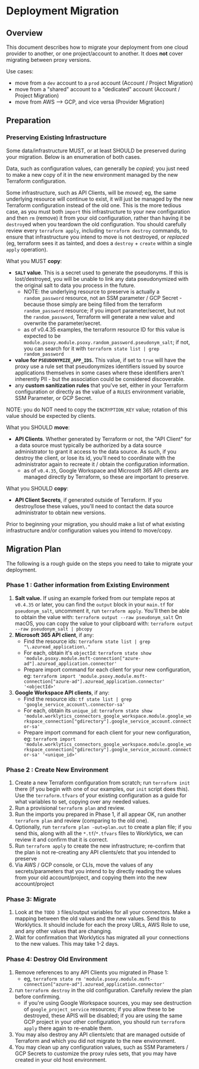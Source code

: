 # Deployment Migration

## Overview
This document describes how to migrate your deployment from one cloud provider to another, or
one project/account to another. It does **not** cover migrating between proxy versions.

Use cases:
  - move from a `dev` account to a `prod` account (Account / Project Migration)
  - move from a "shared" account to a "dedicated" account (Account / Project Migration)
  - move from AWS --> GCP, and vice versa (Provider Migration)

## Preparation

### Preserving Existing Infrastructure

Some data/infrastructure MUST, or at least SHOULD be preserved during your migration. Below is
an enumeration of both cases.

Data, such as configuration values, can generally be *copied*; you just need to make a new copy of
it in the new environment managed by the new Terraform configuration.

Some infrastructure, such as API Clients, will be *moved*; eg, the same underlying resource will
continue to exist, it will just be managed by the new Terraform configuration instead of the old
one. This is the more tedious case, as you must both `import` this infrastructure to your new
configuration and then `rm` (remove) it from your old configuration, rather than having it be
`destroy`ed when you teardown the old configuration.  You should carefully review every `terraform
apply`, including `terraform destroy` commands, to ensure that infrastructure you intend to move
is not destroyed, or *replaced* (eg, terraform sees it as tainted, and does a `destroy` + `create`
within a single `apply` operation).


What you MUST **copy**:
  - **`SALT` value**. This is a secret used to generate the pseudonyms. If this is lost/destroyed,
    you will be unable to link any data pseudonymized with the original salt to data you process in
    the future.
      - NOTE: the underlying resource to preserve is actually a `random_password` resource, not
        an SSM parameter / GCP Secret - because those simply are being filled from the terraform
        `random_password` resource; if you import parameter/secret, but not the `random_password`,
        Terraform will generate a new value and overwrite the parameter/secret.
      - as of v0.4.35 examples, the terraform resource ID for this value is expected to be
        `module.psoxy.module.psoxy.random_password.pseudonym_salt`; if not, you can search for it
         with `terraform state list | grep random_password`
  - **value for `PSEUDONYMIZE_APP_IDS`.** This value, if set to `true` will have the proxy use a rule
    set that pseudonymizes identifiers issued by source applications themselves in some cases where
    these identifiers aren't inherently PII - but the association could be considered discoverable.
  - any **custom sanitization rules** that you've set, either in your Terraform configuration
    or directly as the value of a `RULES` environment variable, SSM Parameter, or GCP Secret.

NOTE: you do NOT need to copy the `ENCRYPTION_KEY` value; rotation of this value should be
expected by clients.

What you SHOULD **move**:
  - **API Clients**. Whether generated by Terraform or not, the "API Client" for a data source must
    typically be authorized by a data source administrator to grant it access to the data source. As
    such, if you destroy the client, or lose its id, you'll need to coordinate with the administrator
    again to recreate it / obtain the configuration information.
       - as of `v0.4.35`, Google Workspace and Microsoft 365 API clients are managed directly by
         Terraform, so these are important to preserve.

What you SHOULD **copy**:
- **API Client Secrets**, if generated outside of Terraform. If you destroy/lose these values,
  you'll need to contact the data source administrator to obtain new versions.


Prior to beginning your migration, you should make a list of what existing infrastructure and/or
configuration values you intend to move/copy.

## Migration Plan

The following is a rough guide on the steps you need to take to migrate your deployment.

### Phase 1 : Gather information from Existing Environment

  1. **Salt value.** If using an example forked from our template repos at `v0.4.35` or later, you
     can find the `output` block in your `main.tf` for `pseudonym_salt`, uncomment it, run
     `terraform apply`.  You'll then be able to obtain the value with:
        `terraform output --raw pseudonym_salt`
     On macOS, you can copy the value to your clipboard with:
       `terraform output --raw pseudonym_salt | pbcopy`
  2. **Microsoft 365 API client**, if any:
      - Find the resource ids: `terraform state list | grep "\.azuread_application\."`
      - For each, obtain it's `objectId`: `terraform state show 'module.psoxy.module.msft-connection["azure-ad"].azuread_application.connector'`
      - Prepare import command for each client for your new configuration, eg:
        `terraform import 'module.psoxy.module.msft-connection["azure-ad"].azuread_application.connector' '<objectId>'`
  3. **Google Workspace API clients**, if any:
      - Find the resource ids: `tf state list | grep 'google_service_account\.connector-sa'`
      - For each, obtain its `unique_id`: `terraform state show 'module.worklytics_connectors_google_workspace.module.google_workspace_connection["gdirectory"].google_service_account.connector-sa'`
      - Prepare import command for each client for your new configuration, eg:
        `terraform import 'module.worklytics_connectors_google_workspace.module.google_workspace_connection["gdirectory"].google_service_account.connector-sa' '<unique_id>'`


### Phase 2 : Create New Environment
  1. Create a new Terraform configuration from scratch; run `terraform init` there (if you begin
     with one of our examples, our `init` script does this). Use the `terraform.tfvars` of your
     existing configuration as a guide for what variables to set, copying over any needed values.
  2. Run a provisional `terraform plan` and review.
  3. Run the imports you prepared in Phase 1, if all appear OK, run another `terraform plan` and
     review (comparing to the old one).
  5. Optionally, run `terraform plan -out=plan.out` to create a plan file; if you send this, along
     with all the `*.tf`/`*.tfvars` files to Worklytics, we can review it and confirm that it is
     correct.
  5. Run `terraform apply` to create the new infrastructure; re-confirm that the plan is not
     re-creating any API clients/etc that you intended to preserve
  6. Via AWS / GCP console, or CLIs, move the values of any secrets/parameters that you intend to
     by directly reading the values from your old account/project, and copying them into the new
     account/project

### Phase 3: Migrate
   1. Look at the `TODO 3` files/output variables for all your connectors.  Make a mapping between
      the old values and the new values. Send this to Worklytics. It should include for each the
      proxy URLs, AWS Role to use, and any other values that are changing.
   2. Wait for confirmation that Worklytics has migrated all your connections to the new values.
      This may take 1-2 days.

### Phase 4: Destroy Old Environment
  1. Remove references to any API Clients you migrated in Phase 1:
     - eg, `terraform state rm 'module.psoxy.module.msft-connection["azure-ad"].azuread_application.connector'`
  2. run `terraform destroy` in the old configuration. Carefully review the plan before
     confirming.
      - if you're using Google Workspace sources, you may see destruction of `google_project_service`
        resources; if you allow these to be destroyed, these APIS will be disabled; if you are using
        the same GCP project in your other configuration, you should run `terraform apply` there
        again to re-enable them.
  3. You may also destroy any API clients/etc that are managed outside of Terraform and which you
     did not migrate to the new environment.
  4. You may clean up any configuration values, such as SSM Parameters / GCP Secrets to customize
     the proxy rules sets, that you may have created in your old host environment.

